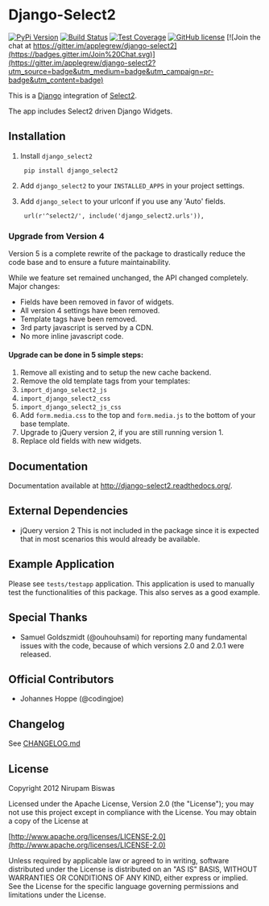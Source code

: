 Django-Select2
==============

[![PyPi Version](https://img.shields.io/pypi/v/Django-Select2.svg)](https://pypi.python.org/pypi/Django-Select2/)
[![Build Status](https://travis-ci.org/applegrew/django-select2.svg?branch=master)](https://travis-ci.org/applegrew/django-select2)
[![Test Coverage](https://coveralls.io/repos/applegrew/django-select2/badge.png?branch=master)](https://coveralls.io/r/applegrew/django-select2)
[![GitHub license](https://img.shields.io/badge/license-APL2-blue.svg)](https://raw.githubusercontent.com/applegrew/django-select2/master/LICENSE.txt)
[![Join the chat at https://gitter.im/applegrew/django-select2](https://badges.gitter.im/Join%20Chat.svg)](https://gitter.im/applegrew/django-select2?utm_source=badge&utm_medium=badge&utm_campaign=pr-badge&utm_content=badge)

This is a [Django](https://www.djangoproject.com/) integration of [Select2](http://ivaynberg.github.com/select2/).

The app includes Select2 driven Django Widgets.

## Installation


1. Install `django_select2`

        pip install django_select2

2. Add `django_select2` to your `INSTALLED_APPS` in your project settings.

3. Add `django_select` to your urlconf if you use any 'Auto' fields.

        url(r'^select2/', include('django_select2.urls')),


### Upgrade from Version 4

Version 5 is a complete rewrite of the package to drastically reduce
the code base and to ensure a future maintainability.

While we feature set remained unchanged, the API changed completely.
Major changes:
- Fields have been removed in favor of widgets.
- All version 4 settings have been removed.
- Template tags have been removed.
- 3rd party javascript is served by a CDN.
- No more inline javascript code.

#### Upgrade can be done in 5 simple steps:

1. Remove all existing and to setup the new cache backend.
2. Remove the old template tags from your templates:
 1. `import_django_select2_js`
 2. `import_django_select2_css`
 3. `import_django_select2_js_css`
3. Add `form.media.css` to the top and `form.media.js`
 to the bottom of your base template.
4. Upgrade to jQuery version 2, if you are still running version 1.
5. Replace old fields with new widgets.


## Documentation


Documentation available at http://django-select2.readthedocs.org/.

## External Dependencies


* jQuery version 2
    This is not included in the package since it is expected
    that in most scenarios this would already be available.


## Example Application

Please see `tests/testapp` application.
This application is used to manually test the functionalities of this package.
This also serves as a good example.

## Special Thanks


* Samuel Goldszmidt (@ouhouhsami) for reporting many fundamental issues with the code, because of which versions 2.0 and 2.0.1 were released.

## Official Contributors

* Johannes Hoppe (@codingjoe)

## Changelog

See [CHANGELOG.md](CHANGELOG.md)

## License

Copyright 2012 Nirupam Biswas

Licensed under the Apache License, Version 2.0 (the "License");
you may not use this project except in compliance with the License.
You may obtain a copy of the License at

[http://www.apache.org/licenses/LICENSE-2.0](http://www.apache.org/licenses/LICENSE-2.0)

Unless required by applicable law or agreed to in writing, software
distributed under the License is distributed on an "AS IS" BASIS,
WITHOUT WARRANTIES OR CONDITIONS OF ANY KIND, either express or implied.
See the License for the specific language governing permissions and
limitations under the License.

